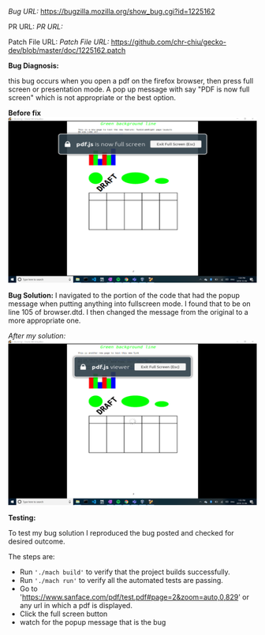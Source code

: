 _Bug URL:_ https://bugzilla.mozilla.org/show_bug.cgi?id=1225162


PR URL:
_PR URL:_ 


Patch File URL:
_Patch File URL:_ https://github.com/chr-chiu/gecko-dev/blob/master/doc/1225162.patch


 **Bug Diagnosis:** 
 
 this bug occurs when you open a pdf on the firefox browser, then press full screen or presentation mode. A pop up message with say "PDF is now full screen" which is not appropriate or the best option.
 
 **Before fix**
![Before](before.png) 


**Bug Solution:**
I navigated to the portion of the code that had the popup message when putting anything into fullscreen mode. I found that to be on line 105 of browser.dtd. I then changed the message from the original to a more appropriate one.

_After my solution:_
![After](after.png)


**Testing:**

To test my bug solution I reproduced the bug posted and checked for desired outcome. 
 
The steps are:
- Run `'./mach build'` to verify that the project builds successfully.
- Run `'./mach run'` to verify all the automated tests are passing.
- Go to 'https://www.sanface.com/pdf/test.pdf#page=2&zoom=auto,0,829' or any url in which a pdf is displayed.
- Click the full screen button
- watch for the popup message that is the bug

